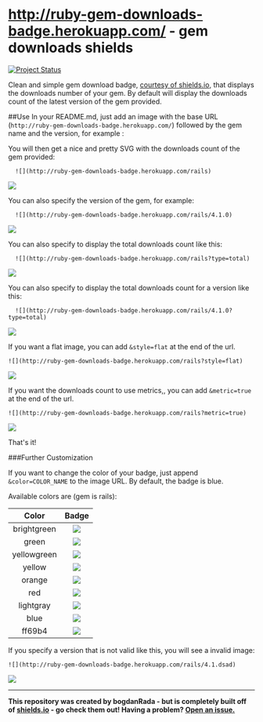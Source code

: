 http://ruby-gem-downloads-badge.herokuapp.com/ - gem downloads shields
=============

[![Project Status](https://stillmaintained.com/bogdanRada/ruby-gem-downloads-badge.png)](https://stillmaintained.com/bogdanRada/ruby-gem-downloads-badge.png)

Clean and simple gem download badge, [courtesy of shields.io](https://github.com/badges/shields), that displays the downloads number of your gem.
By default will display the downloads count of the latest version of the gem provided. 

##Use
In your README.md, just add an image with the base URL (`http://ruby-gem-downloads-badge.herokuapp.com/`) followed by the  gem name and the version, for example :
 
You will then get a nice and pretty SVG with the downloads count of the gem  provided:

```
  ![](http://ruby-gem-downloads-badge.herokuapp.com/rails)
```
 ![](http://ruby-gem-downloads-badge.herokuapp.com/rails)

You can also specify  the version of the gem, for example: 
```
  ![](http://ruby-gem-downloads-badge.herokuapp.com/rails/4.1.0)
```
![](http://ruby-gem-downloads-badge.herokuapp.com/rails/4.1.0)

You can also specify to display the total downloads count like this:

```
  ![](http://ruby-gem-downloads-badge.herokuapp.com/rails?type=total)
```

 ![](http://ruby-gem-downloads-badge.herokuapp.com/rails?type=total)

You can also specify to display the total downloads count for a version like this:
```
  ![](http://ruby-gem-downloads-badge.herokuapp.com/rails/4.1.0?type=total)
```

 ![](http://ruby-gem-downloads-badge.herokuapp.com/rails/4.1.0?type=total)



If you want a flat image, you can add `&style=flat` at the end of the url.

```
![](http://ruby-gem-downloads-badge.herokuapp.com/rails?style=flat)
```

![](http://ruby-gem-downloads-badge.herokuapp.com/rails?style=flat)


If you want the downloads count to use metrics,, you can add `&metric=true` at the end of the url.

```
![](http://ruby-gem-downloads-badge.herokuapp.com/rails?metric=true)
```

![](http://ruby-gem-downloads-badge.herokuapp.com/rails?metric=true)


That's it!

###Further Customization

If you want to change the color of your badge, just append `&color=COLOR_NAME` to the image URL.  By default, the badge is blue.

Available colors are (gem is rails):

| Color         | Badge                                                                           |
|:-------------:|:-------------------------------------------------------------------------------:|
| brightgreen   | ![](http://ruby-gem-downloads-badge.herokuapp.com/rails?color=brightgreen&style=flat) |
| green         | ![](http://ruby-gem-downloads-badge.herokuapp.com/rails?color=green&style=flat)       |
| yellowgreen   | ![](http://ruby-gem-downloads-badge.herokuapp.com/rails?color=yellowgreen&style=flat) |
| yellow        | ![](http://ruby-gem-downloads-badge.herokuapp.com/rails?color=yellow&style=flat)      |
| orange        | ![](http://ruby-gem-downloads-badge.herokuapp.com/rails?color=orange&style=flat)      |
| red           | ![](http://ruby-gem-downloads-badge.herokuapp.com/rails?color=red&style=flat)         |
| lightgray     | ![](http://ruby-gem-downloads-badge.herokuapp.com/rails?color=lightgray&style=flat)   |
| blue          | ![](http://ruby-gem-downloads-badge.herokuapp.com/rails?color=blue&style=flat)        |
| ff69b4        | ![](http://ruby-gem-downloads-badge.herokuapp.com/rails?color=ff69b4&style=flat)      |


If you specify a version that is not valid like this, you will see a invalid image: 

```
![](http://ruby-gem-downloads-badge.herokuapp.com/rails/4.1.dsad)
```
 
 ![](http://ruby-gem-downloads-badge.herokuapp.com/rails/4.1.dsad)

------

**This repository was created by bogdanRada - but is completely built off of [shields.io](http://github.com/badges/shields) - go check them out!  Having a problem?  [Open an issue.](http://github.com/bogdanRada/gem-downloads-badge/issues)**
